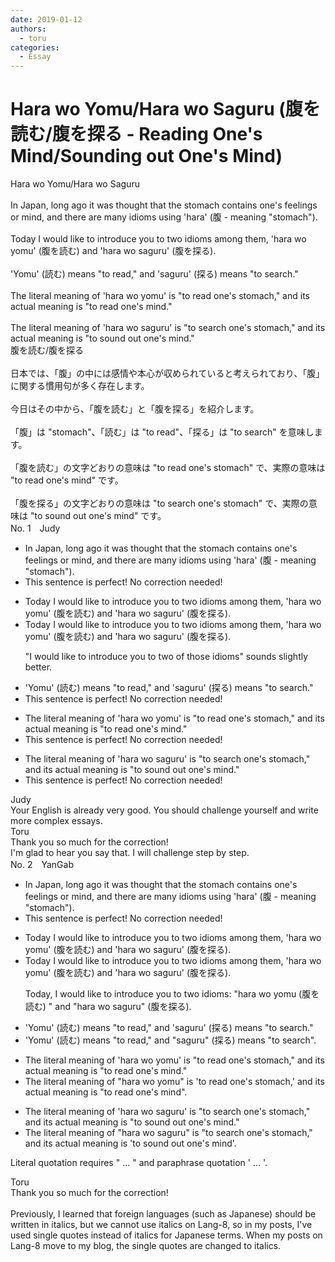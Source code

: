 ```yaml
---
date: 2019-01-12
authors:
  - toru
categories:
  - Essay
---
```


<h1 id="subject_show">Hara wo Yomu/Hara wo Saguru (腹を読む/腹を探る - Reading One's Mind/Sounding out One's Mind)</h1>
<div class="date" hidden>Jan 12, 2019 21:52</div>
<div id="post"><div id="body_show_ori">
Hara wo Yomu/Hara wo Saguru<br/><br/>In Japan, long ago it was thought that the stomach contains one's feelings or mind, and there are many idioms using 'hara' (腹 - meaning "stomach").<br/><br/>Today I would like to introduce you to two idioms among them, 'hara wo yomu' (腹を読む) and 'hara wo saguru' (腹を探る).<br/><br/>'Yomu' (読む) means "to read," and 'saguru' (探る) means "to search."<br/><br/>The literal meaning of 'hara wo yomu' is "to read one's stomach," and its actual meaning is "to read one's mind."<br/><br/>The literal meaning of 'hara wo saguru' is "to search one's stomach," and its actual meaning is "to sound out one's mind."
</div></div>

<!-- more -->

<div id="post_ja"><div id="body_show_mo">
腹を読む/腹を探る<br/><br/>日本では、「腹」の中には感情や本心が収められていると考えられており、「腹」に関する慣用句が多く存在します。<br/><br/>今日はその中から、「腹を読む」と「腹を探る」を紹介します。<br/><br/>「腹」は "stomach"、「読む」は "to read"、「探る」は "to search" を意味します。<br/><br/>「腹を読む」の文字どおりの意味は "to read one's stomach" で、実際の意味は "to read one's mind" です。<br/><br/>「腹を探る」の文字どおりの意味は "to search one's stomach" で、実際の意味は "to sound out one's mind" です。
</div></div>
<div id="block"><div class="first_name"> No. 1　<span class="just_name">Judy</span></div><div id="block2">
<ul class="correction_field">
<li class="incorrect">In Japan, long ago it was thought that the stomach contains one's feelings or mind, and there are many idioms using 'hara' (腹 - meaning "stomach").</li>
<li class="corrected perfect">This sentence is perfect! No correction needed!</li>
</ul>
<ul class="correction_field">
<li class="incorrect">Today I would like to introduce you to two idioms among them, 'hara wo yomu' (腹を読む) and 'hara wo saguru' (腹を探る).</li>
<li class="corrected correct">
Today I would like to introduce you to two idioms among them, 'hara wo yomu' (腹を読む) and 'hara wo saguru' (腹を探る).
<p class="correction_comment">"I would like to introduce you to two of those idioms" sounds slightly better.</p>
</li>
</ul>
<ul class="correction_field">
<li class="incorrect">'Yomu' (読む) means "to read," and 'saguru' (探る) means "to search."</li>
<li class="corrected perfect">This sentence is perfect! No correction needed!</li>
</ul>
<ul class="correction_field">
<li class="incorrect">The literal meaning of 'hara wo yomu' is "to read one's stomach," and its actual meaning is "to read one's mind."</li>
<li class="corrected perfect">This sentence is perfect! No correction needed!</li>
</ul>
<ul class="correction_field">
<li class="incorrect">The literal meaning of 'hara wo saguru' is "to search one's stomach," and its actual meaning is "to sound out one's mind."</li>
<li class="corrected perfect">This sentence is perfect! No correction needed!</li>
</ul>
</div><div class="name"><span class="just_name">Judy</span><br>
Your English is already very good. You should challenge yourself and write more complex essays.
</div>
<div class="name"><span class="just_name">Toru</span><br>
Thank you so much for the correction!<br/>I'm glad to hear you say that. I will challenge step by step.
</div>
</div>
<div id="block"><div class="first_name"> No. 2　<span class="just_name">YanGab</span></div><div id="block2">
<ul class="correction_field">
<li class="incorrect">In Japan, long ago it was thought that the stomach contains one's feelings or mind, and there are many idioms using 'hara' (腹 - meaning "stomach").</li>
<li class="corrected perfect">This sentence is perfect! No correction needed!</li>
</ul>
<ul class="correction_field">
<li class="incorrect">Today I would like to introduce you to two idioms among them, 'hara wo yomu' (腹を読む) and 'hara wo saguru' (腹を探る).</li>
<li class="corrected correct">
Today I would like to introduce you to two idioms among them, 'hara wo yomu' (腹を読む) and 'hara wo saguru' (腹を探る).
<p class="correction_comment">Today, I would like to introduce you to two idioms: "hara wo yomu (腹を読む) "  and "hara wo saguru" (腹を探る).</p>
</li>
</ul>
<ul class="correction_field">
<li class="incorrect">'Yomu' (読む) means "to read," and 'saguru' (探る) means "to search."</li>
<li class="corrected correct">
'Yomu' (読む) means "to read," and <span class="f_red">"</span>saguru<span class="f_red">"</span> (探る) means "to search".
</li>
</ul>
<ul class="correction_field">
<li class="incorrect">The literal meaning of 'hara wo yomu' is "to read one's stomach," and its actual meaning is "to read one's mind."</li>
<li class="corrected correct">
The literal meaning of "hara wo yomu" is 'to read one's stomach,' and its actual meaning is "to read one's mind".
</li>
</ul>
<ul class="correction_field">
<li class="incorrect">The literal meaning of 'hara wo saguru' is "to search one's stomach," and its actual meaning is "to sound out one's mind."</li>
<li class="corrected correct">
The literal meaning of "hara wo saguru" is "to search one's stomach," and its actual meaning is 'to sound out one's mind'.
</li>
</ul>
<p class="comment_small">
 Literal quotation requires " ... " and paraphrase quotation ' ... '.
</p>

</div><div class="name"><span class="just_name">Toru</span><br>
Thank you so much for the correction!<br/><br/>Previously, I learned that foreign languages (such as Japanese) should be written in italics, but we cannot use italics on Lang-8, so in my posts, I've used single quotes instead of italics for Japanese terms. When my posts on Lang-8 move to my blog, the single quotes are changed to italics.
</div>
</div>
